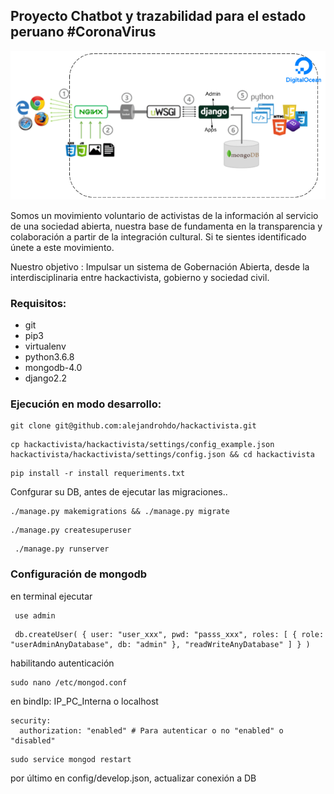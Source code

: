 ## Proyecto Chatbot y trazabilidad para el estado peruano #CoronaVirus
![Arquitectura](arquitectura-hackactivista.png)

Somos un movimiento voluntario de activistas de la información al servicio de una sociedad abierta, nuestra base de fundamenta en la transparencia y colaboración a partir de la integración cultural.
Si te sientes identificado únete a este movimiento.

Nuestro objetivo : Impulsar un sistema de Gobernación Abierta, desde la interdisciplinaria entre hackactivista, gobierno y sociedad civil.

### Requisitos:
- git
- pip3 
- virtualenv 
- python3.6.8 
- mongodb-4.0
- django2.2

### Ejecución en modo desarrollo:

```
git clone git@github.com:alejandrohdo/hackactivista.git
```
```
cp hackactivista/hackactivista/settings/config_example.json hackactivista/hackactivista/settings/config.json && cd hackactivista
```
```
pip install -r install requeriments.txt
```
Confgurar su DB, antes de ejecutar las migraciones.. 

```
./manage.py makemigrations && ./manage.py migrate
```
```
./manage.py createsuperuser
```
```
 ./manage.py runserver
```

### Configuración de mongodb
en terminal ejecutar
```
 use admin
```
```
 db.createUser( { user: "user_xxx", pwd: "passs_xxx", roles: [ { role: "userAdminAnyDatabase", db: "admin" }, "readWriteAnyDatabase" ] } )
```
habilitando autenticación
```
sudo nano /etc/mongod.conf
```

en bindIp: IP_PC_Interna o localhost 
```
security:
  authorization: "enabled" # Para autenticar o no "enabled" o "disabled"
```
```
sudo service mongod restart 
```

por último en config/develop.json, actualizar conexión a DB